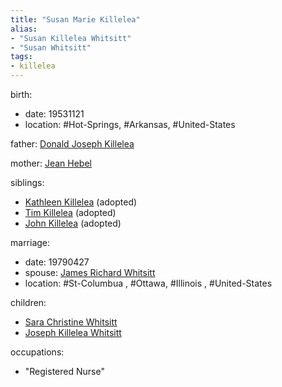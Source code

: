```yaml
---
title: "Susan Marie Killelea"
alias:
- "Susan Killelea Whitsitt"
- "Susan Whitsitt"
tags:
- killelea
---
```


birth:
  - date: 19531121
  - location: #Hot-Springs, #Arkansas, #United-States 

father: [Donald Joseph Killelea](Donald%20Joseph%20Killelea.md)   

mother: [Jean Hebel](Jean%20Hebel.md)

siblings:
  - [Kathleen Killelea](Kathleen%20Killelea) (adopted)
  - [Tim Killelea](Tim%20Killelea) (adopted)
  - [John Killelea](John%20Killelea) (adopted)

marriage:
  - date: 19790427
  - spouse: [James Richard Whitsitt](James%20Richard%20Whitsitt.md) 
  - location: #St-Columbua , #Ottawa, #Illinois , #United-States 

children:
  - [Sara Christine Whitsitt](Sara%20Christine%20Whitsitt.md)
  - [Joseph Killelea Whitsitt](Joseph%20Killelea%20Whitsitt.md)

occupations:
  - "Registered Nurse"

